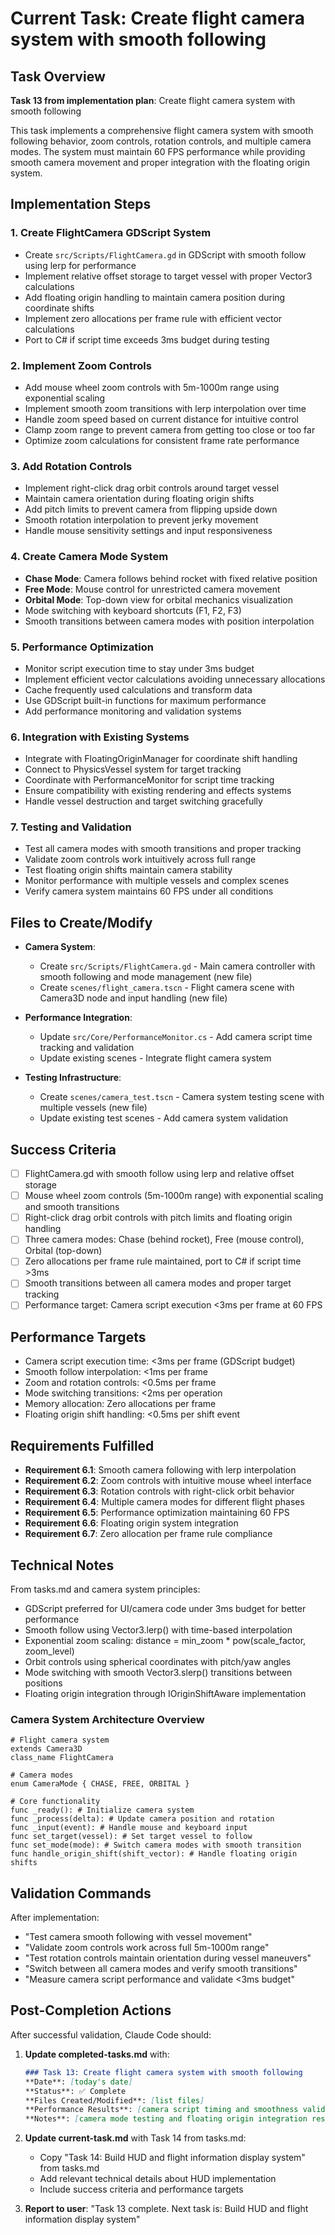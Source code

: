 # Current Task: Create flight camera system with smooth following

## Task Overview

**Task 13 from implementation plan**: Create flight camera system with smooth following

This task implements a comprehensive flight camera system with smooth following behavior, zoom controls, rotation controls, and multiple camera modes. The system must maintain 60 FPS performance while providing smooth camera movement and proper integration with the floating origin system.

## Implementation Steps

### 1. Create FlightCamera GDScript System
- Create `src/Scripts/FlightCamera.gd` in GDScript with smooth follow using lerp for performance
- Implement relative offset storage to target vessel with proper Vector3 calculations
- Add floating origin handling to maintain camera position during coordinate shifts
- Implement zero allocations per frame rule with efficient vector calculations
- Port to C# if script time exceeds 3ms budget during testing

### 2. Implement Zoom Controls
- Add mouse wheel zoom controls with 5m-1000m range using exponential scaling
- Implement smooth zoom transitions with lerp interpolation over time
- Handle zoom speed based on current distance for intuitive control
- Clamp zoom range to prevent camera from getting too close or too far
- Optimize zoom calculations for consistent frame rate performance

### 3. Add Rotation Controls
- Implement right-click drag orbit controls around target vessel
- Maintain camera orientation during floating origin shifts
- Add pitch limits to prevent camera from flipping upside down
- Smooth rotation interpolation to prevent jerky movement
- Handle mouse sensitivity settings and input responsiveness

### 4. Create Camera Mode System
- **Chase Mode**: Camera follows behind rocket with fixed relative position
- **Free Mode**: Mouse control for unrestricted camera movement
- **Orbital Mode**: Top-down view for orbital mechanics visualization
- Mode switching with keyboard shortcuts (F1, F2, F3)
- Smooth transitions between camera modes with position interpolation

### 5. Performance Optimization
- Monitor script execution time to stay under 3ms budget
- Implement efficient vector calculations avoiding unnecessary allocations
- Cache frequently used calculations and transform data
- Use GDScript built-in functions for maximum performance
- Add performance monitoring and validation systems

### 6. Integration with Existing Systems
- Integrate with FloatingOriginManager for coordinate shift handling
- Connect to PhysicsVessel system for target tracking
- Coordinate with PerformanceMonitor for script time tracking
- Ensure compatibility with existing rendering and effects systems
- Handle vessel destruction and target switching gracefully

### 7. Testing and Validation
- Test all camera modes with smooth transitions and proper tracking
- Validate zoom controls work intuitively across full range
- Test floating origin shifts maintain camera stability
- Monitor performance with multiple vessels and complex scenes
- Verify camera system maintains 60 FPS under all conditions

## Files to Create/Modify

- **Camera System**:
  - Create `src/Scripts/FlightCamera.gd` - Main camera controller with smooth following and mode management (new file)
  - Create `scenes/flight_camera.tscn` - Flight camera scene with Camera3D node and input handling (new file)
  
- **Performance Integration**:
  - Update `src/Core/PerformanceMonitor.cs` - Add camera script time tracking and validation
  - Update existing scenes - Integrate flight camera system
  
- **Testing Infrastructure**:
  - Create `scenes/camera_test.tscn` - Camera system testing scene with multiple vessels (new file)
  - Update existing test scenes - Add camera system validation

## Success Criteria

- [ ] FlightCamera.gd with smooth follow using lerp and relative offset storage
- [ ] Mouse wheel zoom controls (5m-1000m range) with exponential scaling and smooth transitions
- [ ] Right-click drag orbit controls with pitch limits and floating origin handling
- [ ] Three camera modes: Chase (behind rocket), Free (mouse control), Orbital (top-down)
- [ ] Zero allocations per frame rule maintained, port to C# if script time >3ms
- [ ] Smooth transitions between all camera modes and proper target tracking
- [ ] Performance target: Camera script execution <3ms per frame at 60 FPS

## Performance Targets

- Camera script execution time: <3ms per frame (GDScript budget)
- Smooth follow interpolation: <1ms per frame
- Zoom and rotation controls: <0.5ms per frame
- Mode switching transitions: <2ms per operation
- Memory allocation: Zero allocations per frame
- Floating origin shift handling: <0.5ms per shift event

## Requirements Fulfilled

- **Requirement 6.1**: Smooth camera following with lerp interpolation
- **Requirement 6.2**: Zoom controls with intuitive mouse wheel interface
- **Requirement 6.3**: Rotation controls with right-click orbit behavior
- **Requirement 6.4**: Multiple camera modes for different flight phases
- **Requirement 6.5**: Performance optimization maintaining 60 FPS
- **Requirement 6.6**: Floating origin system integration
- **Requirement 6.7**: Zero allocation per frame rule compliance

## Technical Notes

From tasks.md and camera system principles:
- GDScript preferred for UI/camera code under 3ms budget for better performance
- Smooth follow using Vector3.lerp() with time-based interpolation
- Exponential zoom scaling: distance = min_zoom * pow(scale_factor, zoom_level)
- Orbit controls using spherical coordinates with pitch/yaw angles
- Mode switching with smooth Vector3.slerp() transitions between positions
- Floating origin integration through IOriginShiftAware implementation

### Camera System Architecture Overview
```gdscript
# Flight camera system
extends Camera3D
class_name FlightCamera

# Camera modes
enum CameraMode { CHASE, FREE, ORBITAL }

# Core functionality
func _ready(): # Initialize camera system
func _process(delta): # Update camera position and rotation
func _input(event): # Handle mouse and keyboard input
func set_target(vessel): # Set target vessel to follow
func set_mode(mode): # Switch camera modes with smooth transition
func handle_origin_shift(shift_vector): # Handle floating origin shifts
```

## Validation Commands

After implementation:
- "Test camera smooth following with vessel movement"
- "Validate zoom controls work across full 5m-1000m range"
- "Test rotation controls maintain orientation during vessel maneuvers"
- "Switch between all camera modes and verify smooth transitions"
- "Measure camera script performance and validate <3ms budget"

## Post-Completion Actions

After successful validation, Claude Code should:

1. **Update completed-tasks.md** with:
   ```markdown
   ### Task 13: Create flight camera system with smooth following
   **Date**: [today's date]
   **Status**: ✅ Complete
   **Files Created/Modified**: [list files]
   **Performance Results**: [camera script timing and smoothness validation]
   **Notes**: [camera mode testing and floating origin integration results]
   ```

2. **Update current-task.md** with Task 14 from tasks.md:
   - Copy "Task 14: Build HUD and flight information display system" from tasks.md
   - Add relevant technical details about HUD implementation
   - Include success criteria and performance targets

3. **Report to user**: "Task 13 complete. Next task is: Build HUD and flight information display system"